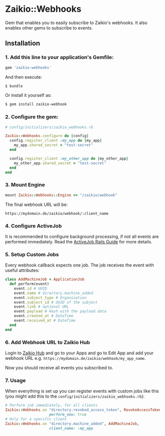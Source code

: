 # Zaikio::Webhooks

Gem that enables you to easily subscribe to Zaikio's webhooks. It also enables other gems to subscribe to events.

## Installation

### 1. Add this line to your application's Gemfile:

```ruby
gem 'zaikio-webhooks'
```

And then execute:
```bash
$ bundle
```

Or install it yourself as:
```bash
$ gem install zaikio-webhook
```

### 2. Configure the gem:

```rb
# config/initializers/zaikio_webhooks.rb

Zaikio::Webhooks.configure do |config|
  config.register_client :my_app do |my_app|
    my_app.shared_secret = "test-secret"
  end

  config.register_client :my_other_app do |my_other_app|
    my_other_app.shared_secret = "test-secret"
  end
end
```

### 3. Mount Engine

```rb
mount Zaikio::Webhooks::Engine => "/zaikio/webhook"
```

The final webhook URL will be:

```
https://mydomain.de/zaikio/webhook/:client_name
```

### 4. Configure ActiveJob

It is recommended to configure background processing, if not all events are performed immediately. Read the [ActiveJob Rails Guide](https://guides.rubyonrails.org/active_job_basics.html) for more details.

### 5. Setup Custom Jobs

Every webhook callback expects one job. The job receives the event with useful attributes:

```rb
class AddMachineJob < ApplicationJob
  def perform(event)
    event.id # UUID
    event.name # directory.machine_added
    event.subject_type # Organization
    event.subject_id # UUID of the subject
    event.link # optional URL
    event.payload # Hash with the payload data
    event.created_at # DateTime
    event.received_at # DateTime
  end
end
```

### 6. Add Webhook URL to Zaikio Hub

Login to [Zaikio Hub](https://directory.zaikio.com/) and go to your Apps and go to Edit App and add your webhook URL e.g. `https://mydomain.de/zaikio/webhook/my_app_name`.

Now you should receive all events you subscribed to.

### 7. Usage

When everything is set up you can register events with custom jobs like this (you might add this to the `config/initializers/zaikio_webhooks.rb`):

```rb
# Perform job immediately, for all clients
Zaikio::Webhooks.on "directory.revoked_access_token", RevokeAccessTokenJob,
                    perform_now: true
# Only for a specific client
Zaikio::Webhooks.on "directory.machine_added", AddMachineJob,
                    client_name: :my_app
```
